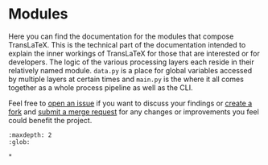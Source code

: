 # Modules

Here you can find the documentation for the modules that compose TransLaTeX. This is the technical part of the
documentation intended to explain the inner workings of TransLaTeX for those that are interested or for developers.
The logic of the various processing layers each reside in their relatively named module. `data.py` is a place
for global variables accessed by multiple layers at certain times and `main.py` is the where it all comes together
as a whole process pipeline as well as the CLI.

Feel free to [open an issue](https://gitlab.math.unistra.fr/cassandre/translatex/issues/new) if you want to discuss your
findings or [create a fork](https://gitlab.math.unistra.fr/cassandre/translatex/forks/new)
and [submit a merge request](https://gitlab.math.unistra.fr/cassandre/translatex/merge_requests/new) for any changes or
improvements you feel could benefit the project.

```{toctree}
:maxdepth: 2
:glob:

*
```
